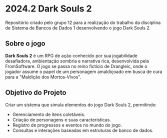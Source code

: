 # 2024.2 Dark Souls 2
Repositório criado pelo grupo 12 para a realização do trabalho da disciplina de Sistema de Bancos de Dados 1 desenvolvendo o jogo Dark Souls 2.
## Sobre o jogo
**Dark Souls 2** é um RPG de ação conhecido por sua jogabilidade desafiadora, ambientação sombria e narrativa rica, desenvolvida pela FromSoftware. O jogo se passa no reino fictício de Drangleic, onde o jogador assume o papel de um personagem amaldiçoado em busca de cura para a "Maldição dos Mortos-Vivos". 
## Objetivo do Projeto  
Criar um sistema que simula elementos do jogo Dark Souls 2, permitindo:  
- Gerenciamento de itens coletáveis.  
- Criação de personagens e suas características.  
- Registro de progressos e eventos no mundo do jogo.  
- Consultas e interações baseadas em estruturas de banco de dados.  
